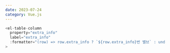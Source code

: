 ```yaml
---
date: 2023-07-24
category: Vue.js
---
```


```javascript /formatter/#a title="vue.js element-ui" caption="table 사용할 때 property에 format 적용하기" /row/#b {4}
<el-table-column
  property="extra_info"
  label="extra_info"
  :formatter="(row) => row.extra_info ? `${row.extra_info}번 밸브` : undefined"
>
```